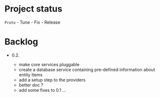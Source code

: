 Project status
==============

`Proto` - Tune - Fix - Release

Backlog
=======

* 0.2.

  - make core services pluggable
  - create a database service containing pre-defined information about entity items
  - add a setup step to the providers
  - better doc ?
  - add some fixes to 0.1
  ...

